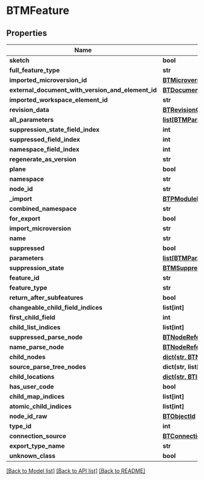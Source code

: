 # BTMFeature

## Properties
Name | Type | Description | Notes
------------ | ------------- | ------------- | -------------
**sketch** | **bool** |  | [optional] 
**full_feature_type** | **str** |  | [optional] 
**imported_microversion_id** | [**BTMicroversionId**](BTMicroversionId.md) |  | [optional] 
**external_document_with_version_and_element_id** | [**BTDocumentWithVersionAndElementId**](BTDocumentWithVersionAndElementId.md) |  | [optional] 
**imported_workspace_element_id** | **str** |  | [optional] 
**revision_data** | [**BTRevisionCustomData**](BTRevisionCustomData.md) |  | [optional] 
**all_parameters** | [**list[BTMParameter]**](BTMParameter.md) |  | [optional] 
**suppression_state_field_index** | **int** |  | [optional] 
**suppressed_field_index** | **int** |  | [optional] 
**namespace_field_index** | **int** |  | [optional] 
**regenerate_as_version** | **str** |  | [optional] 
**plane** | **bool** |  | [optional] 
**namespace** | **str** |  | [optional] 
**node_id** | **str** |  | [optional] 
**_import** | [**BTPModuleId**](BTPModuleId.md) |  | [optional] 
**combined_namespace** | **str** |  | [optional] 
**for_export** | **bool** |  | [optional] 
**import_microversion** | **str** |  | [optional] 
**name** | **str** |  | [optional] 
**suppressed** | **bool** |  | [optional] 
**parameters** | [**list[BTMParameter]**](BTMParameter.md) |  | [optional] 
**suppression_state** | [**BTMSuppressionState**](BTMSuppressionState.md) |  | [optional] 
**feature_id** | **str** |  | [optional] 
**feature_type** | **str** |  | [optional] 
**return_after_subfeatures** | **bool** |  | [optional] 
**changeable_child_field_indices** | **list[int]** |  | [optional] 
**first_child_field** | **int** |  | [optional] 
**child_list_indices** | **list[int]** |  | [optional] 
**suppressed_parse_node** | [**BTNodeReference**](BTNodeReference.md) |  | [optional] 
**name_parse_node** | [**BTNodeReference**](BTNodeReference.md) |  | [optional] 
**child_nodes** | [**dict(str, BTNodeReference)**](BTNodeReference.md) |  | [optional] 
**source_parse_tree_nodes** | **dict(str, list[BTNodeReference])** |  | [optional] 
**child_locations** | [**dict(str, BTInsertionLocation)**](BTInsertionLocation.md) |  | [optional] 
**has_user_code** | **bool** |  | [optional] 
**child_map_indices** | **list[int]** |  | [optional] 
**atomic_child_indices** | **list[int]** |  | [optional] 
**node_id_raw** | [**BTObjectId**](BTObjectId.md) |  | [optional] 
**type_id** | **int** |  | [optional] 
**connection_source** | [**BTConnection**](BTConnection.md) |  | [optional] 
**export_type_name** | **str** |  | [optional] 
**unknown_class** | **bool** |  | [optional] 

[[Back to Model list]](../README.md#documentation-for-models) [[Back to API list]](../README.md#documentation-for-api-endpoints) [[Back to README]](../README.md)


